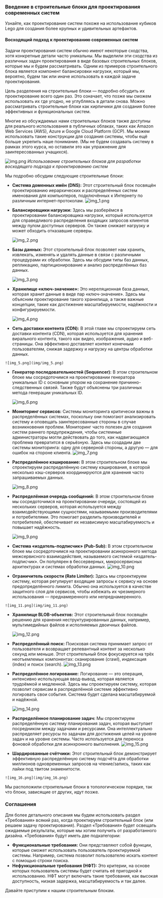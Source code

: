 ### **Введение в строительные блоки для проектирования современных систем**

Узнайте, как проектирование систем похоже на использование кубиков Lego для создания более крупных и удивительных артефактов.

#### Восходящий подход к проектированию современных систем

Задачи проектирования систем обычно имеют некоторые сходства, хотя конкретные детали часто уникальны. Мы выделили эти сходства из различных задач проектирования в виде базовых строительных блоков, которые мы и будем рассматривать. Одним из примеров строительного блока является компонент балансировки нагрузки, который мы, вероятно, будем так или иначе использовать в каждой задаче проектирования.

Цель разделения на строительные блоки — подробно обсудить их проектирование всего один раз. Это означает, что позже мы сможем использовать их где угодно, не углубляясь в детали снова. Можно рассматривать строительные блоки как кирпичики для создания более эффективных и функциональных систем.

Многие из обсуждаемых нами строительных блоков также доступны для реального использования в публичных облаках, таких как Amazon Web Services (AWS), Azure и Google Cloud Platform (GCP). Мы можем использовать такие конструкции для создания системы, чтобы ещё больше укрепить наше понимание. (Мы не будем создавать систему в рамках этого курса, но оставили это как упражнение для заинтересованных учащихся).

![img.png](img/img.png)
*Использование строительных блоков для разработки восходящего подхода к проектированию систем*

Мы подробно обсудим следующие строительные блоки:

*   **Система доменных имён (DNS):** Этот строительный блок посвящён проектированию иерархических и распределённых систем именования для компьютеров, подключённых к Интернету по различным интернет-протоколам.
![img_1.png](img/img_1.png)

*   **Балансировщики нагрузки:** Здесь мы разберёмся в проектировании балансировщика нагрузки, который используется для справедливого распределения входящих запросов клиентов между пулом доступных серверов. Он также снижает нагрузку и может обходить отказавшие серверы.

    ![img_2.png](img/img_2.png)

*   **Базы данных:** Этот строительный блок позволяет нам хранить, извлекать, изменять и удалять данные в связи с различными процедурами их обработки. Здесь мы обсудим типы баз данных, репликацию, партиционирование и анализ распределённых баз данных.

    ![img_3.png](img/img_3.png)

*   **Хранилище «ключ-значение»:** Это нереляционная база данных, которая хранит данные в виде пар «ключ-значение». Здесь мы объясним проектирование такого хранилища, а также важные концепции, такие как достижение масштабируемости, надёжности и конфигурируемости.

    ![img_4.png](img/img_4.png)

  *   **Сеть доставки контента (CDN):** В этой главе мы спроектируем сеть доставки контента (CDN), которая используется для хранения вирального контента, такого как видео, изображения, аудио и веб-страницы. Она эффективно доставляет контент конечным пользователям, снижая задержку и нагрузку на центры обработки данных.
  
    ![img_5.png](img/img_5.png)

*   **Генератор последовательностей (Sequencer):** В этом строительном блоке мы сосредоточимся на проектировании генератора уникальных ID с основным упором на сохранение причинно-следственных связей. Также будут объяснены три различных метода генерации уникальных ID.

    ![img_6.png](img/img_6.png)

*   **Мониторинг сервисов:** Системы мониторинга критически важны в распределённых системах, поскольку они помогают анализировать систему и оповещать заинтересованные стороны в случае возникновения проблем. Мониторинг часто полезен для создания систем раннего предупреждения, чтобы системные администраторы могли действовать до того, как надвигающаяся проблема превратится в серьёзную. Здесь мы создадим две системы мониторинга: одну для серверной стороны, а другую — для ошибок на стороне клиента.
![img_7.png](img/img_7.png)
*   **Распределённое кэширование:** В этом строительном блоке мы спроектируем распределённую систему кэширования, в которой несколько кэш-серверов координируются для хранения часто запрашиваемых данных.

    ![img_8.png](img/img_8.png)

*   **Распределённая очередь сообщений:** В этом строительном блоке мы сосредоточимся на проектировании очереди, состоящей из нескольких серверов, которая используется между взаимодействующими сущностями, называемыми производителями и потребителями. Это помогает разделить производителей и потребителей, обеспечивает их независимую масштабируемость и повышает надёжность.

    ![img_9.png](img/img_9.png)

*   **Система «издатель-подписчик» (Pub-Sub):** В этом строительном блоке мы сосредоточимся на проектировании асинхронного метода межсервисного взаимодействия, называемого системой «издатель-подписчик». Он популярен в бессерверных, микросервисных архитектурах и системах обработки данных.
![img_10.png](img/img_10.png)

  *   **Ограничитель скорости (Rate Limiter):** Здесь мы спроектируем систему, которая регулирует входящие запросы к сервису на основе предопределённого лимита. Обычно она используется в качестве защитного слоя для сервисов, чтобы избежать их чрезмерного использования — преднамеренного или непреднамеренного.
  
    ![img_11.png](img/img_11.png)

*   **Хранилище BLOB-объектов:** Этот строительный блок посвящён решению для хранения неструктурированных данных, например, мультимедийных файлов и исполняемых двоичных файлов.

    ![img_12.png](img/img_12.png)

*   **Распределённый поиск:** Поисковая система принимает запрос от пользователя и возвращает релевантный контент за несколько секунд или меньше. Этот строительный блок фокусируется на трёх неотъемлемых компонентах: сканирование (crawl), индексация (index) и поиск (search).
![img_13.png](img/img_13.png)
*   **Распределённое логирование:** Логирование — это операция, интенсивно использующая ввод-вывод, которая является трудоёмкой и медленной. Здесь мы спроектируем систему, которая позволит сервисам в распределённой системе эффективно логировать свои события. Система будет сделана масштабируемой и надёжной.

    ![img_14.png](img/img_14.png)

*   **Распределённое планирование задач:** Мы спроектируем распределённую систему планирования задач, которая выступает посредником между задачами и ресурсами. Она интеллектуально распределяет ресурсы по задачам для достижения целей на уровне задач и на уровне системы. Часто используется для переноса фоновой обработки для асинхронного выполнения.
![img_15.png](img/img_15.png)

  *   **Шардированные счётчики:** Этот строительный блок демонстрирует эффективную распределённую систему подсчёта для обработки миллионов одновременных запросов на чтение/запись, таких как лайки под твитом знаменитости.
  
    ![img_16.png](img/img_16.png)

Мы расположили строительные блоки в топологическом порядке, так что блоки, зависящие от других, идут позже.

### Соглашения
Для более детального описания мы будем использовать раздел «Требования» всякий раз, когда проектируем строительный блок (или решаем задачу проектирования). Раздел «Требования» будет освещать ожидаемые результаты, которые мы хотим получить от разработанного дизайна. «Требования» будут иметь две подкатегории:

*   **Функциональные требования:** Они представляют собой функции, которые сможет использовать пользователь проектируемой системы. Например, система позволит пользователю искать контент с помощью строки поиска.
*   **Нефункциональные требования (НФТ):** Это критерии, на основе которых пользователь системы будет считать её пригодной к использованию. НФТ могут включать такие требования, как высокая доступность, низкая задержка, масштабируемость и так далее.

Давайте приступим к нашим строительным блокам.